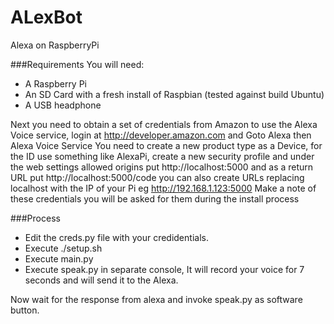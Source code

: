 # ALexBot
Alexa on RaspberryPi

###Requirements
You will need:
- A Raspberry Pi
- An SD Card with a fresh install of Raspbian (tested against build Ubuntu)
- A USB headphone

Next you need to obtain a set of credentials from Amazon to use the Alexa Voice service, login at http://developer.amazon.com and Goto Alexa then Alexa Voice Service You need to create a new product type as a Device, for the ID use something like AlexaPi, create a new security profile and under the web settings allowed origins put http://localhost:5000 and as a return URL put http://localhost:5000/code you can also create URLs replacing localhost with the IP of your Pi eg http://192.168.1.123:5000 Make a note of these credentials you will be asked for them during the install process

###Process
- Edit the creds.py file with your credidentials.
- Execute ./setup.sh 
- Execute main.py
- Execute speak.py in separate console, It will record your voice for 7 seconds and will send it to the Alexa.

Now wait for the response from alexa and invoke speak.py as software button.
